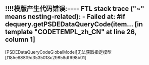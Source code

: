 !!!!模版产生代码错误:----
FTL stack trace ("~" means nesting-related):
	- Failed at: #if dequery.getPSDEDataQueryCode(item...  [in template "CODETEMPL_zh_CN" at line 26, column 1]
----
[PSDEDataQueryCodeGlobalModel]无法获取指定模型[f185e888f9d3535018c29858df698b01]